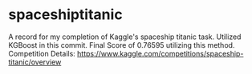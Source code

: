 # spaceshiptitanic
A record for my completion of Kaggle's spaceship titanic task.
Utilized KGBoost in this commit.
Final Score of 0.76595 utilizing this method.
Competition Details: https://www.kaggle.com/competitions/spaceship-titanic/overview
